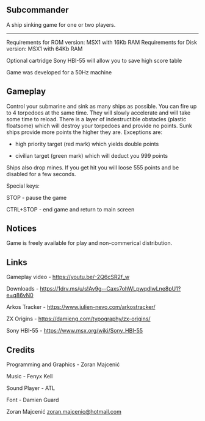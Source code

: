 Subcommander
-------------
A ship sinking game for one or two players.

-------------
Requirements for ROM version: MSX1 with 16Kb RAM
Requirements for Disk version: MSX1 with 64Kb RAM

Optional cartridge Sony HBI-55 will allow you to save high score table

Game was developed for a 50Hz machine

Gameplay
--------
Control your submarine and sink as many ships as possible. You can fire up to 4 torpedoes at the same time.
They will slowly accelerate and will take some time to reload.
There is a layer of indestructible obstacles (plastic floatsome) which will destroy your torpedoes and provide no points.
Sunk ships provide more points the higher they are. Exceptions are:

- high priority target (red mark) which yields double points

- civilian target (green mark) which will deduct you 999 points

Ships also drop mines. If you get hit you will loose 555 points and be disabled for a few seconds.

Special keys:

STOP - pause the game

CTRL+STOP - end game and return to main screen

Notices
-------
Game is freely available for play and non-commerical distribution.

Links
------
Gameplay video - https://youtu.be/-2Q6cSR2f_w

Downloads - https://1drv.ms/u/s!Av9g--Caxs7ohWLpwqdIwLne8pU1?e=q86vN0

Arkos Tracker - https://www.julien-nevo.com/arkostracker/

ZX Origins - https://damieng.com/typography/zx-origins/

Sony HBI-55 - https://www.msx.org/wiki/Sony_HBI-55

Credits
-------
Programming and Graphics - Zoran Majcenić

Music - Fenyx Kell

Sound Player - ATL

Font - Damien Guard

Zoran Majcenić
zoran.majcenic@hotmail.com
